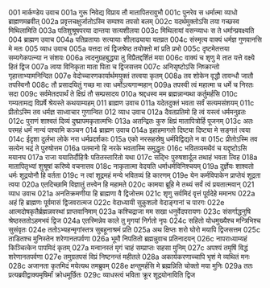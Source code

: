 001	मार्कण्डेय उवाच
001a	गुरू निवेद्य विप्राय तौ मातापितरावुभौ
001c	पुनरेव स धर्मात्मा व्याधो ब्राह्मणमब्रवीत्
002a	प्रवृत्तचक्षुर्जातोऽस्मि सम्पश्य तपसो बलम्
002c	यदर्थमुक्तोऽसि तया गच्छस्व मिथिलामिति
003a	पतिशुश्रूषपरया दान्तया सत्यशीलया
003c	मिथिलायां वसन्व्याधः स ते धर्मान्प्रवक्ष्यति
004	ब्राह्मण उवाच
004a	पतिव्रतायाः सत्यायाः शीलाढ्याया यतव्रत
004c	संस्मृत्य वाक्यं धर्मज्ञ गुणवानसि मे मतः
005	व्याध उवाच
005a	यत्तदा त्वं द्विजश्रेष्ठ तयोक्तो मां प्रति प्रभो
005c	दृष्टमेतत्तया सम्यगेकपत्न्या न संशयः
006a	त्वदनुग्रहबुद्ध्या तु विप्रैतद्दर्शितं मया
006c	वाक्यं च शृणु मे तात यत्ते वक्ष्ये हितं द्विज
007a	त्वया विनिकृता माता पिता च द्विजसत्तम
007c	अनिसृष्टोऽसि निष्क्रान्तो गृहात्ताभ्यामनिन्दित
007e	वेदोच्चारणकार्यार्थमयुक्तं तत्त्वया कृतम्
008a	तव शोकेन वृद्धौ तावन्धौ जातौ तपस्विनौ
008c	तौ प्रसादयितुं गच्छ मा त्वा धर्मोऽत्यगान्महान्
009a	तपस्वी त्वं महात्मा च धर्मे च निरतः सदा
009c	सर्वमेतदपार्थं ते क्षिप्रं तौ सम्प्रसादय
010a	श्रद्दधस्व मम ब्रह्मन्नान्यथा कर्तुमर्हसि
010c	गम्यतामद्य विप्रर्षे श्रेयस्ते कथयाम्यहम्
011	ब्राह्मण उवाच
011a	यदेतदुक्तं भवता सर्वं सत्यमसंशयम्
011c	प्रीतोऽस्मि तव धर्मज्ञ साध्वाचार गुणान्वित
012	व्याध उवाच
012a	दैवतप्रतिमो हि त्वं यस्त्वं धर्ममनुव्रतः
012c	पुराणं शाश्वतं दिव्यं दुष्प्रापमकृतात्मभिः
013a	अतन्द्रितः कुरु क्षिप्रं मातापित्रोर्हि पूजनम्
013c	अतः परमहं धर्मं नान्यं पश्यामि कञ्चन
014	ब्राह्मण उवाच
014a	इहाहमागतो दिष्ट्या दिष्ट्या मे सङ्गतं त्वया
014c	ईदृशा दुर्लभा लोके नरा धर्मप्रदर्शकाः
015a	एको नरसहस्रेषु धर्मविद्विद्यते न वा
015c	प्रीतोऽस्मि तव सत्येन भद्रं ते पुरुषोत्तम
016a	पतमानो हि नरके भवतास्मि समुद्धृतः
016c	भवितव्यमथैवं च यद्दृष्टोऽसि मयानघ
017a	राजा ययातिर्दौहित्रैः पतितस्तारितो यथा
017c	सद्भिः पुरुषशार्दूल तथाहं भवता त्विह
018a	मातापितृभ्यां शुश्रूषां करिष्ये वचनात्तव
018c	नाकृतात्मा वेदयति धर्माधर्मविनिश्चयम्
019a	दुर्ज्ञेयः शाश्वतो धर्मः शूद्रयोनौ हि वर्तता
019c	न त्वां शूद्रमहं मन्ये भवितव्यं हि कारणम्
019e	येन कर्मविपाकेन प्राप्तेयं शूद्रता त्वया
020a	एतदिच्छामि विज्ञातुं तत्त्वेन हि महामते
020c	कामया ब्रूहि मे तथ्यं सर्वं त्वं प्रयतात्मवान्
021	व्याध उवाच
021a	अनतिक्रमणीया हि ब्राह्मणा वै द्विजोत्तम
021c	शृणु सर्वमिदं वृत्तं पूर्वदेहे ममानघ
022a	अहं हि ब्राह्मणः पूर्वमासं द्विजवरात्मज
022c	वेदाध्यायी सुकुशलो वेदाङ्गानां च पारगः
022e	आत्मदोषकृतैर्ब्रह्मन्नवस्थां प्राप्तवानिमाम्
023a	कश्चिद्राजा मम सखा धनुर्वेदपरायणः
023c	संसर्गाद्धनुषि श्रेष्ठस्ततोऽहमभवं द्विज
024a	एतस्मिन्नेव काले तु मृगयां निर्गतो नृपः
024c	सहितो योधमुख्यैश्च मन्त्रिभिश्च सुसंवृतः
024e	ततोऽभ्यहन्मृगांस्तत्र सुबहूनाश्रमं प्रति
025a	अथ क्षिप्तः शरो घोरो मयापि द्विजसत्तम
025c	ताडितश्च मुनिस्तेन शरेणानतपर्वणा
026a	भूमौ निपतितो ब्रह्मन्नुवाच प्रतिनादयन्
026c	नापराध्याम्यहं किञ्चित्केन पापमिदं कृतम्
027a	मन्वानस्तं मृगं चाहं सम्प्राप्तः सहसा मुनिम्
027c	अपश्यं तमृषिं विद्धं शरेणानतपर्वणा
027e	तमुग्रतपसं विप्रं निष्टनन्तं महीतले
028a	अकार्यकरणाच्चापि भृशं मे व्यथितं मनः
028c	अजानता कृतमिदं मयेत्यथ तमब्रुवम्
028e	क्षन्तुमर्हसि मे ब्रह्मन्निति चोक्तो मया मुनिः
029a	ततः प्रत्यब्रवीद्वाक्यमृषिर्मां क्रोधमूर्छितः
029c	व्याधस्त्वं भविता क्रूर शूद्रयोनाविति द्विज

